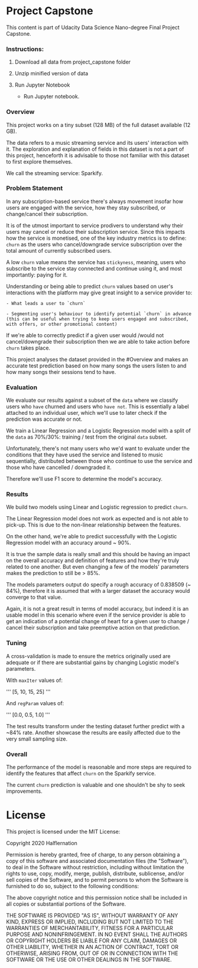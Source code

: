 # Project Capstone

This content is part of Udacity Data Science Nano-degree Final Project Capstone.


### Instructions:
1. Download all data from project_capstone folder

2. Unzip minified version of data

3. Run Jupyter Notebook

    - Run Jupyter notebook.


### Overview

This project works on a tiny subset (128 MB) of the full dataset available (12 GB).

The data refers to a music streaming service and its users' interaction with it.
The exploration and explanation of fields in this dataset is not a part of this project,
henceforth it is advisable to those not familiar with this dataset to first explore themselves.

We call the streaming service: Sparkify.


### Problem Statement

In any subscription-based service there's always movement insofar how users are engaged with the 
service, how they stay subscribed, or change/cancel their subscription.

It is of the utmost important to service prodivers to understand why their users may cancel or 
reduce their subscription service. Since this impacts how the service is monetised, one of the 
key industry metrics is to define: `churn` as the users who cancel/downgrade service subscription
over the total amount of currently subscribed users.

A low `churn` value means the service has `stickyness`, meaning, users who subscribe to the service
stay connected and continue using it, and most importantly: paying for it.

Understanding or being able to predict `churn` values based on user's interactions with the platform 
may give great insight to a service provider to:

	- What leads a user to `churn`
	
	- Segmenting user's behaviour to identify potential `churn` in advance
	(this can be useful when trying to keep users engaged and subscribed, with offers, or other promotional content)

If we're able to correctly predict if a given user would /would not cancel/downgrade their subscription
then we are able to take action before `churn` takes place.

This project analyses the dataset provided in the #Overview and makes an accurate test prediction based 
on how many songs the users listen to and how many songs their sessions tend to have.


### Evaluation

We evaluate our results against a subset of the `data` where we classify users who `have` churned 
and users who `have not`. This is essentially a label attached to an individual user, which we'll
use to later check if the prediction was accurate or not.

We train a Linear Regression and a Logistic Regression model with a split of the `data` as 70%/30%: 
training / test from the original `data` subset.

Unfortunately, there's not many users who we'd want to evaluate under the conditions that they have used the
service and listened to music sequentially, distributed between those who continue to use the service and those
who have cancelled / downgraded it.

Therefore we'll use F1 score to determine the model's accuracy.



### Results

We build two models using Linear and Logistic regression to predict `churn`.

The Linear Regression model does not work as expected and is not able to pick-up. This is due to the non-linear
relationship between the features.

On the other hand, we're able to predict successfully with the Logistic Regression model with an accuracy
around ~ 90%.

It is true the sample data is really small and this should be having an impact on the overall accuracy 
and definition of features and how they're truly related to one another. But even changing a few 
of the models' parameters makes the prediction to still be > 85%.

The models parameters output do specify a rough accuracy of 0.838509 (~ 84%), therefore it is assumed
that with a larger dataset the accuracy would converge to that value.

Again, it is not a great result in terms of model accuracy, but indeed it is an usable model in this scenario
where even if the service provider is able to get an indication of a potential change of heart for a given
user to change / cancel their subscription and take preemptive action on that prediction.


### Tuning

A cross-validation is made to ensure the metrics originally used are adequate or if there are
substantial gains by changing Logistic model's parameters.

With `maxIter` values of:

'''
[5, 10, 15, 25]
'''

And `regParam` values of:

'''
[0.0, 0.5, 1.0]
'''

The test results transform under the testing dataset further predict with a ~84% rate.
Another showcase the results are easily affected due to the very small sampling size.


### Overall

The performance of the model is reasonable and more steps are required to identify the features that
affect `churn` on the Sparkify service.

The current `churn` prediction is valuable and one shouldn't be shy to seek improvements.

# License

This project is licensed under the MIT License:

Copyright 2020 Halflernation

Permission is hereby granted, free of charge, to any person obtaining a copy of this software and associated documentation files (the "Software"), to deal in the Software without restriction, including without limitation the rights to use, copy, modify, merge, publish, distribute, sublicense, and/or sell copies of the Software, and to permit persons to whom the Software is furnished to do so, subject to the following conditions:

The above copyright notice and this permission notice shall be included in all copies or substantial portions of the Software.

THE SOFTWARE IS PROVIDED "AS IS", WITHOUT WARRANTY OF ANY KIND, EXPRESS OR IMPLIED, INCLUDING BUT NOT LIMITED TO THE WARRANTIES OF MERCHANTABILITY, FITNESS FOR A PARTICULAR PURPOSE AND NONINFRINGEMENT. IN NO EVENT SHALL THE AUTHORS OR COPYRIGHT HOLDERS BE LIABLE FOR ANY CLAIM, DAMAGES OR OTHER LIABILITY, WHETHER IN AN ACTION OF CONTRACT, TORT OR OTHERWISE, ARISING FROM, OUT OF OR IN CONNECTION WITH THE SOFTWARE OR THE USE OR OTHER DEALINGS IN THE SOFTWARE.
